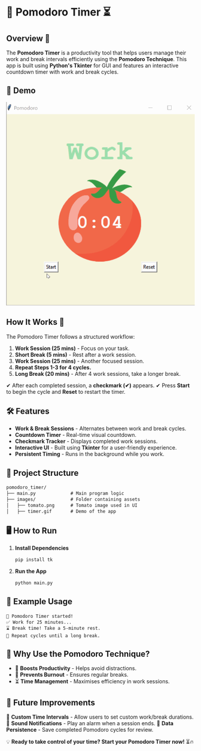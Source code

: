 # 🍅 Pomodoro Timer ⏳

## Overview 📌
The **Pomodoro Timer** is a productivity tool that helps users manage their work and break intervals efficiently using the **Pomodoro Technique**. This app is built using **Python's Tkinter** for GUI and features an interactive countdown timer with work and break cycles.

## 🎥 Demo
![Pomodoro Timer Demo](images/timer.gif)

## How It Works 🎯
The Pomodoro Timer follows a structured workflow:
1. **Work Session (25 mins)** - Focus on your task.
2. **Short Break (5 mins)** - Rest after a work session.
3. **Work Session (25 mins)** - Another focused session.
4. **Repeat Steps 1-3 for 4 cycles.**
5. **Long Break (20 mins)** - After 4 work sessions, take a longer break.

✔ After each completed session, a **checkmark (✔)** appears.
✔ Press **Start** to begin the cycle and **Reset** to restart the timer.

## 🛠️ Features
- **Work & Break Sessions** - Alternates between work and break cycles.
- **Countdown Timer** - Real-time visual countdown.
- **Checkmark Tracker** - Displays completed work sessions.
- **Interactive UI** - Built using **Tkinter** for a user-friendly experience.
- **Persistent Timing** - Runs in the background while you work.

## 📁 Project Structure
```
pomodoro_timer/
├── main.py             # Main program logic
├── images/             # Folder containing assets
│   ├── tomato.png      # Tomato image used in UI
│   ├── timer.gif       # Demo of the app
```

## 🖥️ How to Run
1. **Install Dependencies**
   ```bash
   pip install tk
   ```
2. **Run the App**
   ```bash
   python main.py
   ```

## 📝 Example Usage
```
🍅 Pomodoro Timer started!
✅ Work for 25 minutes...
⌛ Break time! Take a 5-minute rest.
🔄 Repeat cycles until a long break.
```

## 🎯 Why Use the Pomodoro Technique?
- 🚀 **Boosts Productivity** - Helps avoid distractions.
- 🧘 **Prevents Burnout** - Ensures regular breaks.
- ⏳ **Time Management** - Maximises efficiency in work sessions.

## 🚀 Future Improvements
🔹 **Custom Time Intervals** - Allow users to set custom work/break durations.
🔹 **Sound Notifications** - Play an alarm when a session ends.
🔹 **Data Persistence** - Save completed Pomodoro cycles for review.

💡 **Ready to take control of your time? Start your Pomodoro Timer now!** ⏳🔥